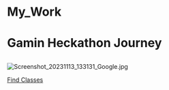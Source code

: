 # My_Work
<!DOCTYPE html>
<html>
    <head>
        <meta charset="UTF-8">
        <title>
        My First Heckathon
    </title>
    </head>
    <body>
        <h1>Gamin Heckathon Journey</h1>
        <p></p>
        <h2></h2>
        <p></p>
        <h2></h2>
         <p><img src="images/Screenshot_20231113_133131_Google.jpg" alt="Screenshot_20231113_133131_Google.jpg"></p>
        <p><a href="second.html">Find Classes</a></p>
    </body>
</html>
